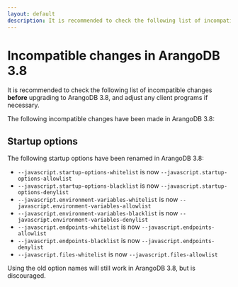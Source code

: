 ```yaml
---
layout: default
description: It is recommended to check the following list of incompatible changes before upgrading to ArangoDB 3.8
---
```

Incompatible changes in ArangoDB 3.8
====================================

It is recommended to check the following list of incompatible changes **before**
upgrading to ArangoDB 3.8, and adjust any client programs if necessary.

The following incompatible changes have been made in ArangoDB 3.8:

Startup options
---------------

The following startup options have been renamed in ArangoDB 3.8:

* `--javascript.startup-options-whitelist` is now `--javascript.startup-options-allowlist`
* `--javascript.startup-options-blacklist` is now `--javascript.startup-options-denylist`
* `--javascript.environment-variables-whitelist` is now `--javascript.environment-variables-allowlist`
* `--javascript.environment-variables-blacklist` is now `--javascript.environment-variables-denylist`
* `--javascript.endpoints-whitelist` is now `--javascript.endpoints-allowlist`
* `--javascript.endpoints-blacklist` is now `--javascript.endpoints-denylist`
* `--javascript.files-whitelist` is now `--javascript.files-allowlist`

Using the old option names will still work in ArangoDB 3.8, but is discouraged.
